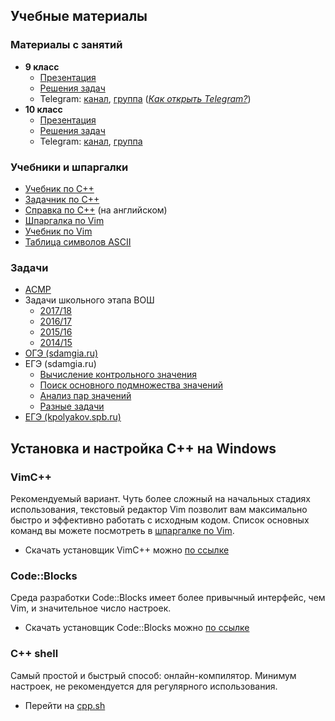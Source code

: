 ## Учебные материалы
### Материалы с занятий 
* **9 класс**
	* [Презентация](tex/9.pdf)
	* [Решения задач](Занятия/9)
	* Telegram: [канал](http://t-do.ru/cs1434_9), [группа](http://t-do.ru/cs1434) ([_Как открыть Telegram?_](telegram.md))
* **10 класс**
	* [Презентация](tex/10.pdf)
	* [Решения задач](Занятия/10)
	* Telegram: [канал](http://t-do.ru/cs1434_10), [группа](http://t-do.ru/cs1434)
### Учебники и шпаргалки
* [Учебник по С++](Учебники/Учебник.pdf)
* [Задачник по С++](Учебники/Задачник.pdf)
* [Справка по С++](http://www.cplusplus.com/reference/) (на английском)
* [Шпаргалка по Vim](Учебники/vimtips.pdf)
* [Учебник по Vim](Учебники/prosto-o-vim.pdf)
* [Таблица символов ASCII](Учебники/ASCII.pdf)
### Задачи
* [ACMP](https://acmp.ru/asp/do/index.asp?main=course&id_course=1)
* Задачи школьного этапа ВОШ
	* [2017/18](Олимпиады/2017-1.pdf)
	* [2016/17](Олимпиады/2016-1.pdf)
	* [2015/16](Олимпиады/2015-1.pdf)
	* [2014/15](Олимпиады/2014-1.pdf)
* [ОГЭ (sdamgia.ru)](https://inf-oge.sdamgia.ru/test?theme=20)
* ЕГЭ (sdamgia.ru)
	* [Вычисление контрольного значения](https://inf-ege.sdamgia.ru/test?theme=292)
	* [Поиск основного подмножества значений](https://inf-ege.sdamgia.ru/test?theme=294)
	* [Анализ пар значений](https://inf-ege.sdamgia.ru/test?theme=197)
	* [Разные задачи](https://inf-ege.sdamgia.ru/test?theme=303)
* [ЕГЭ (kpolyakov.spb.ru)](http://kpolyakov.spb.ru/school/ege/gen.php?action=viewAllEgeNo&egeId=27&cat89=on&cat90=on)

## Установка и настройка C++ на Windows
### VimC++
Рекомендуемый вариант. Чуть более сложный на начальных стадиях использования, текстовый редактор Vim позволит вам максимально быстро и эффективно работать с исходным кодом. Список основных команд вы можете посмотреть в [шпаргалке по Vim](Учебники/vimtips.pdf).
* Скачать установщик VimC++ можно [по ссылке](https://github.com/hant0508/lessons/raw/master/vim/vimcpp2.exe)
### Code::Blocks

Среда разработки Code::Blocks имеет более привычный интерфейс, чем Vim, и значительное число настроек.
* Скачать установщик Code::Blocks можно [по ссылке](https://sourceforge.net/projects/codeblocks/files/Binaries/17.12/Windows/codeblocks-17.12mingw-setup.exe/download)
### C++ shell

Самый простой и быстрый способ: онлайн-компилятор. Минимум настроек, не рекомендуется для регулярного использования.
* Перейти на [cpp.sh](http://cpp.sh)
